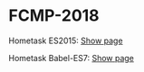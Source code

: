 # FCMP-2018

Hometask ES2015: [Show page](https://es2015-fcmp.netlify.com/)

Hometask Babel-ES7: [Show page](https://fcmp-es7-babel.netlify.com/)